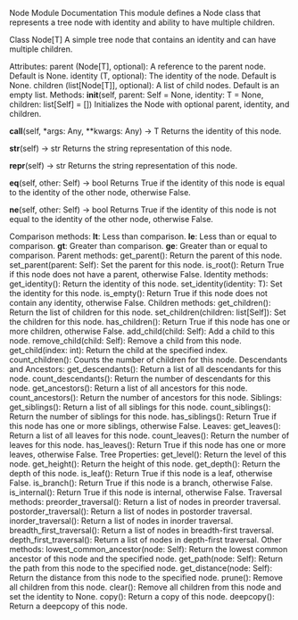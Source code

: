 Node Module Documentation
This module defines a Node class that represents a tree node with identity and ability to have multiple children.

Class Node[T]
A simple tree node that contains an identity and can have multiple children.

Attributes:
parent (Node[T], optional): A reference to the parent node. Default is None.
identity (T, optional): The identity of the node. Default is None.
children (list[Node[T]], optional): A list of child nodes. Default is an empty list.
Methods:
__init__(self, parent: Self = None, identity: T = None, children: list[Self] = [])
Initializes the Node with optional parent, identity, and children.

__call__(self, *args: Any, **kwargs: Any) -> T
Returns the identity of this node.

__str__(self) -> str
Returns the string representation of this node.

__repr__(self) -> str
Returns the string representation of this node.

__eq__(self, other: Self) -> bool
Returns True if the identity of this node is equal to the identity of the other node, otherwise False.

__ne__(self, other: Self) -> bool
Returns True if the identity of this node is not equal to the identity of the other node, otherwise False.

Comparison methods:
__lt__: Less than comparison.
__le__: Less than or equal to comparison.
__gt__: Greater than comparison.
__ge__: Greater than or equal to comparison.
Parent methods:
get_parent(): Return the parent of this node.
set_parent(parent: Self): Set the parent for this node.
is_root(): Return True if this node does not have a parent, otherwise False.
Identity methods:
get_identity(): Return the identity of this node.
set_identity(identity: T): Set the identity for this node.
is_empty(): Return True if this node does not contain any identity, otherwise False.
Children methods:
get_children(): Return the list of children for this node.
set_children(children: list[Self]): Set the children for this node.
has_children(): Return True if this node has one or more children, otherwise False.
add_child(child: Self): Add a child to this node.
remove_child(child: Self): Remove a child from this node.
get_child(index: int): Return the child at the specified index.
count_children(): Counts the number of children for this node.
Descendants and Ancestors:
get_descendants(): Return a list of all descendants for this node.
count_descendants(): Return the number of descendants for this node.
get_ancestors(): Return a list of all ancestors for this node.
count_ancestors(): Return the number of ancestors for this node.
Siblings:
get_siblings(): Return a list of all siblings for this node.
count_siblings(): Return the number of siblings for this node.
has_siblings(): Return True if this node has one or more siblings, otherwise False.
Leaves:
get_leaves(): Return a list of all leaves for this node.
count_leaves(): Return the number of leaves for this node.
has_leaves(): Return True if this node has one or more leaves, otherwise False.
Tree Properties:
get_level(): Return the level of this node.
get_height(): Return the height of this node.
get_depth(): Return the depth of this node.
is_leaf(): Return True if this node is a leaf, otherwise False.
is_branch(): Return True if this node is a branch, otherwise False.
is_internal(): Return True if this node is internal, otherwise False.
Traversal methods:
preorder_traversal(): Return a list of nodes in preorder traversal.
postorder_traversal(): Return a list of nodes in postorder traversal.
inorder_traversal(): Return a list of nodes in inorder traversal.
breadth_first_traversal(): Return a list of nodes in breadth-first traversal.
depth_first_traversal(): Return a list of nodes in depth-first traversal.
Other methods:
lowest_common_ancestor(node: Self): Return the lowest common ancestor of this node and the specified node.
get_path(node: Self): Return the path from this node to the specified node.
get_distance(node: Self): Return the distance from this node to the specified node.
prune(): Remove all children from this node.
clear(): Remove all children from this node and set the identity to None.
copy(): Return a copy of this node.
deepcopy(): Return a deepcopy of this node.
